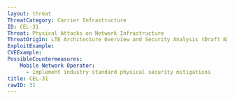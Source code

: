```yaml
---
layout: threat
ThreatCategory: Carrier Infrastructure
ID: CEL-31
Threat: Physical Attacks on Network Infrastructure
ThreatOrigin: LTE Architecture Overview and Security Analysis (Draft NISTIR 8071) [^166]
ExploitExample:
CVEExample:
PossibleCountermeasures:
    Mobile Network Operator:
      - Implement industry standard physical security mitigations
title: CEL-31
rawID: 31
---
```

